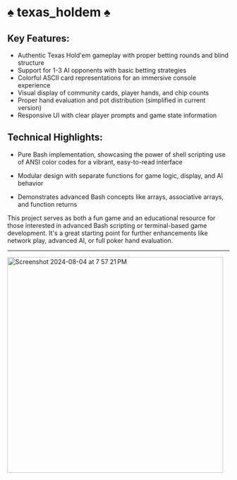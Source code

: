 # ♠ texas_holdem ♠

## Key Features:

- Authentic Texas Hold'em gameplay with proper betting rounds and blind structure
- Support for 1-3 AI opponents with basic betting strategies
- Colorful ASCII card representations for an immersive console experience
- Visual display of community cards, player hands, and chip counts
- Proper hand evaluation and pot distribution (simplified in current version)
- Responsive UI with clear player prompts and game state information

## Technical Highlights:

- Pure Bash implementation, showcasing the power of shell scripting
use of ANSI color codes for a vibrant, easy-to-read interface

- Modular design with separate functions for game logic, display, and AI behavior
  
- Demonstrates advanced Bash concepts like arrays, associative arrays, and function returns


This project serves as both a fun game and an educational resource for those interested in advanced Bash scripting or terminal-based game development. It's a great starting point for further enhancements like network play, advanced AI, or full poker hand evaluation.

----------------

<img width="489" alt="Screenshot 2024-08-04 at 7 57 21 PM" src="https://github.com/user-attachments/assets/269aa78e-57bd-4cc6-a0fd-c14e64a94690">
